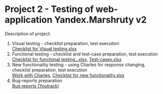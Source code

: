 # Project 2 - Testing of web-application Yandex.Marshruty v2

Description of project:  

1. Visual testing -  checklist preparation, test execution  
[Checklist for Visual testing.xlsx](https://github.com/anastasiiaglebkina/Project-2-Yandex.Marshruty-v2/blob/c8fc9e81f924b712e9e4fd54eb93e6a60344038c/Checklist%20for%20Visual%20testing.xlsx)
2. Functional testing - checklist and test-case preparation, test execution  
[Checklist for functional testing_.xlsx](https://github.com/anastasiiaglebkina/Project-2-Yandex.Marshruty-v2/blob/c8fc9e81f924b712e9e4fd54eb93e6a60344038c/Checklist%20for%20functional%20testing_.xlsx), [Test-cases.xlsx](https://github.com/anastasiiaglebkina/Project-2-Yandex.Marshruty-v2/blob/c8fc9e81f924b712e9e4fd54eb93e6a60344038c/Test-cases.xlsx)
3. New functionality testing - using Charles for response changing, checklist preparation, test execution  
[Work with Charles](https://github.com/anastasiiaglebkina/Project-2-Charles), 
[Checklist for new functionality.xlsx](https://github.com/anastasiiaglebkina/Project-2-Yandex.Marshruty-v2/blob/c8fc9e81f924b712e9e4fd54eb93e6a60344038c/Checklist%20for%20new%20functionality.xlsx)
4. Bug-reports preparation  
[Bug reports (Youtrack)](https://anastasiia-gl.youtrack.cloud/issues/511E?q=тег:%20%7Bsprint%202%7D)
